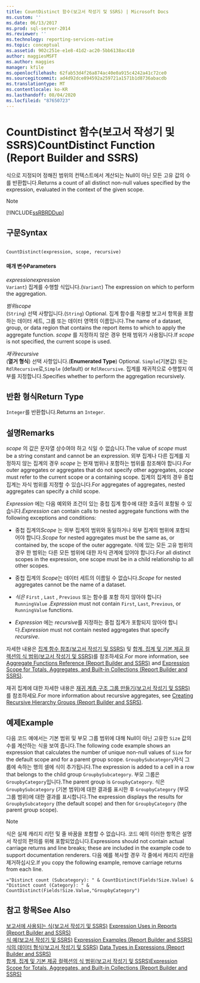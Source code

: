 ```yaml
---
title: CountDistinct 함수(보고서 작성기 및 SSRS) | Microsoft Docs
ms.custom: ''
ms.date: 06/13/2017
ms.prod: sql-server-2014
ms.reviewer: ''
ms.technology: reporting-services-native
ms.topic: conceptual
ms.assetid: 902c251e-e1e8-41d2-ac20-5bb6138ac410
author: maggiesMSFT
ms.author: maggies
manager: kfile
ms.openlocfilehash: 62fab53d4f26a874ac40e0a915c4242a41c72ce0
ms.sourcegitcommit: ad4d92dce894592a259721a1571b1d8736abacdb
ms.translationtype: MT
ms.contentlocale: ko-KR
ms.lasthandoff: 08/04/2020
ms.locfileid: "87650723"
---
```

# <a name="countdistinct-function-report-builder-and-ssrs"></a><span data-ttu-id="6d843-102">CountDistinct 함수(보고서 작성기 및 SSRS)</span><span class="sxs-lookup"><span data-stu-id="6d843-102">CountDistinct Function (Report Builder and SSRS)</span></span>
  <span data-ttu-id="6d843-103">식으로 지정되어 정해진 범위의 컨텍스트에서 계산되는 Null이 아닌 모든 고유 값의 수를 반환합니다.</span><span class="sxs-lookup"><span data-stu-id="6d843-103">Returns a count of all distinct non-null values specified by the expression, evaluated in the context of the given scope.</span></span>  
  
> [!NOTE]  
>  [!INCLUDE[ssRBRDDup](../../includes/ssrbrddup-md.md)]  
  
## <a name="syntax"></a><span data-ttu-id="6d843-104">구문</span><span class="sxs-lookup"><span data-stu-id="6d843-104">Syntax</span></span>  
  
```  
  
CountDistinct(expression, scope, recursive)  
```  
  
#### <a name="parameters"></a><span data-ttu-id="6d843-105">매개 변수</span><span class="sxs-lookup"><span data-stu-id="6d843-105">Parameters</span></span>  
 <span data-ttu-id="6d843-106">*expression*</span><span class="sxs-lookup"><span data-stu-id="6d843-106">*expression*</span></span>  
 <span data-ttu-id="6d843-107">`Variant`) 집계를 수행할 식입니다.</span><span class="sxs-lookup"><span data-stu-id="6d843-107">(`Variant`) The expression on which to perform the aggregation.</span></span>  
  
 <span data-ttu-id="6d843-108">*범위*</span><span class="sxs-lookup"><span data-stu-id="6d843-108">*scope*</span></span>  
 <span data-ttu-id="6d843-109">(`String`) 선택 사항입니다.</span><span class="sxs-lookup"><span data-stu-id="6d843-109">(`String`) Optional.</span></span> <span data-ttu-id="6d843-110">집계 함수를 적용할 보고서 항목을 포함하는 데이터 세트, 그룹 또는 데이터 영역의 이름입니다.</span><span class="sxs-lookup"><span data-stu-id="6d843-110">The name of a dataset, group, or data region that contains the report items to which to apply the aggregate function.</span></span> <span data-ttu-id="6d843-111">*scope* 를 지정하지 않은 경우 현재 범위가 사용됩니다.</span><span class="sxs-lookup"><span data-stu-id="6d843-111">If *scope* is not specified, the current scope is used.</span></span>  
  
 <span data-ttu-id="6d843-112">*재귀*</span><span class="sxs-lookup"><span data-stu-id="6d843-112">*recursive*</span></span>  
 <span data-ttu-id="6d843-113">(**열거 형식**) 선택 사항입니다.</span><span class="sxs-lookup"><span data-stu-id="6d843-113">(**Enumerated Type**) Optional.</span></span> <span data-ttu-id="6d843-114">`Simple`(기본값) 또는 `RdlRecursive`로,</span><span class="sxs-lookup"><span data-stu-id="6d843-114">`Simple` (default) or `RdlRecursive`.</span></span> <span data-ttu-id="6d843-115">집계를 재귀적으로 수행할지 여부를 지정합니다.</span><span class="sxs-lookup"><span data-stu-id="6d843-115">Specifies whether to perform the aggregation recursively.</span></span>  
  
## <a name="return-type"></a><span data-ttu-id="6d843-116">반환 형식</span><span class="sxs-lookup"><span data-stu-id="6d843-116">Return Type</span></span>  
 <span data-ttu-id="6d843-117">`Integer`를 반환합니다.</span><span class="sxs-lookup"><span data-stu-id="6d843-117">Returns an `Integer`.</span></span>  
  
## <a name="remarks"></a><span data-ttu-id="6d843-118">설명</span><span class="sxs-lookup"><span data-stu-id="6d843-118">Remarks</span></span>  
 <span data-ttu-id="6d843-119">*scope* 의 값은 문자열 상수여야 하고 식일 수 없습니다.</span><span class="sxs-lookup"><span data-stu-id="6d843-119">The value of *scope* must be a string constant and cannot be an expression.</span></span> <span data-ttu-id="6d843-120">외부 집계나 다른 집계를 지정하지 않는 집계의 경우 *scope* 는 현재 범위나 포함하는 범위를 참조해야 합니다.</span><span class="sxs-lookup"><span data-stu-id="6d843-120">For outer aggregates or aggregates that do not specify other aggregates, *scope* must refer to the current scope or a containing scope.</span></span> <span data-ttu-id="6d843-121">집계의 집계의 경우 중첩 집계는 자식 범위를 지정할 수 있습니다.</span><span class="sxs-lookup"><span data-stu-id="6d843-121">For aggregates of aggregates, nested aggregates can specify a child scope.</span></span>  
  
 <span data-ttu-id="6d843-122">*Expression* 에는 다음 예외와 조건이 있는 중첩 집계 함수에 대한 호출이 포함될 수 있습니다.</span><span class="sxs-lookup"><span data-stu-id="6d843-122">*Expression* can contain calls to nested aggregate functions with the following exceptions and conditions:</span></span>  
  
-   <span data-ttu-id="6d843-123">중첩 집계의*Scope* 는 외부 집계의 범위와 동일하거나 외부 집계의 범위에 포함되어야 합니다.</span><span class="sxs-lookup"><span data-stu-id="6d843-123">*Scope* for nested aggregates must be the same as, or contained by, the scope of the outer aggregate.</span></span> <span data-ttu-id="6d843-124">식에 있는 모든 고유 범위의 경우 한 범위는 다른 모든 범위에 대한 자식 관계에 있어야 합니다.</span><span class="sxs-lookup"><span data-stu-id="6d843-124">For all distinct scopes in the expression, one scope must be in a child relationship to all other scopes.</span></span>  
  
-   <span data-ttu-id="6d843-125">중첩 집계의 *Scope*는 데이터 세트의 이름일 수 없습니다.</span><span class="sxs-lookup"><span data-stu-id="6d843-125">*Scope* for nested aggregates cannot be the name of a dataset.</span></span>  
  
-   <span data-ttu-id="6d843-126">*식은* `First` , `Last` , `Previous` 또는 함수를 포함 하지 않아야 합니다 `RunningValue` .</span><span class="sxs-lookup"><span data-stu-id="6d843-126">*Expression* must not contain `First`, `Last`, `Previous`, or `RunningValue` functions.</span></span>  
  
-   <span data-ttu-id="6d843-127">*Expression* 에는 *recursive*를 지정하는 중첩 집계가 포함되지 않아야 합니다.</span><span class="sxs-lookup"><span data-stu-id="6d843-127">*Expression* must not contain nested aggregates that specify *recursive*.</span></span>  
  
 <span data-ttu-id="6d843-128">자세한 내용은 [집계 함수 참조&#40;보고서 작성기 및 SSRS&#41;](report-builder-functions-aggregate-functions-reference.md) 및 [합계, 집계 및 기본 제공 컬렉션의 식 범위&#40;보고서 작성기 및 SSRS&#41;](expression-scope-for-totals-aggregates-and-built-in-collections.md)를 참조하세요.</span><span class="sxs-lookup"><span data-stu-id="6d843-128">For more information, see [Aggregate Functions Reference &#40;Report Builder and SSRS&#41;](report-builder-functions-aggregate-functions-reference.md) and [Expression Scope for Totals, Aggregates, and Built-in Collections &#40;Report Builder and SSRS&#41;](expression-scope-for-totals-aggregates-and-built-in-collections.md).</span></span>  
  
 <span data-ttu-id="6d843-129">재귀 집계에 대한 자세한 내용은 [재귀 계층 구조 그룹 만들기&#40;보고서 작성기 및 SSRS&#41;](creating-recursive-hierarchy-groups-report-builder-and-ssrs.md)를 참조하세요.</span><span class="sxs-lookup"><span data-stu-id="6d843-129">For more information about recursive aggregates, see [Creating Recursive Hierarchy Groups &#40;Report Builder and SSRS&#41;](creating-recursive-hierarchy-groups-report-builder-and-ssrs.md).</span></span>  
  
## <a name="example"></a><span data-ttu-id="6d843-130">예제</span><span class="sxs-lookup"><span data-stu-id="6d843-130">Example</span></span>  
 <span data-ttu-id="6d843-131">다음 코드 예에서는 기본 범위 및 부모 그룹 범위에 대해 Null이 아닌 고유한 `Size` 값의 수를 계산하는 식을 보여 줍니다.</span><span class="sxs-lookup"><span data-stu-id="6d843-131">The following code example shows an expression that calculates the number of unique non-null values of `Size` for the default scope and for a parent group scope.</span></span> <span data-ttu-id="6d843-132">`GroupbySubcategory`자식 그룹에 속하는 행의 셀에 식이 추가됩니다.</span><span class="sxs-lookup"><span data-stu-id="6d843-132">The expression is added to a cell in a row that belongs to the child group `GroupbySubcategory`.</span></span> <span data-ttu-id="6d843-133">부모 그룹은 `GroupbyCategory`입니다.</span><span class="sxs-lookup"><span data-stu-id="6d843-133">The parent group is `GroupbyCategory`.</span></span> <span data-ttu-id="6d843-134">식은 `GroupbySubcategory` (기본 범위)에 대한 결과를 표시한 후 `GroupbyCategory` (부모 그룹 범위)에 대한 결과를 표시합니다.</span><span class="sxs-lookup"><span data-stu-id="6d843-134">The expression displays the results for `GroupbySubcategory` (the default scope) and then for `GroupbyCategory` (the parent group scope).</span></span>  
  
> [!NOTE]  
>  <span data-ttu-id="6d843-135">식은 실제 캐리지 리턴 및 줄 바꿈을 포함할 수 없습니다. 코드 예의 이러한 항목은 설명서 작성의 편의를 위해 포함되었습니다.</span><span class="sxs-lookup"><span data-stu-id="6d843-135">Expressions should not contain actual carriage returns and line breaks; these are included in the example code to support documentation renderers.</span></span> <span data-ttu-id="6d843-136">다음 예를 복사할 경우 각 줄에서 캐리지 리턴을 제거하십시오.</span><span class="sxs-lookup"><span data-stu-id="6d843-136">If you copy the following example, remove carriage returns from each line.</span></span>  
  
```  
="Distinct count (Subcategory): " & CountDistinct(Fields!Size.Value) &   
"Distinct count (Category): " & CountDistinct(Fields!Size.Value,"GroupbyCategory")  
```  
  
## <a name="see-also"></a><span data-ttu-id="6d843-137">참고 항목</span><span class="sxs-lookup"><span data-stu-id="6d843-137">See Also</span></span>  
 <span data-ttu-id="6d843-138">[보고서에 사용되는 식&#40;보고서 작성기 및 SSRS&#41;](expression-uses-in-reports-report-builder-and-ssrs.md) </span><span class="sxs-lookup"><span data-stu-id="6d843-138">[Expression Uses in Reports &#40;Report Builder and SSRS&#41;](expression-uses-in-reports-report-builder-and-ssrs.md) </span></span>  
 <span data-ttu-id="6d843-139">[식 예&#40;보고서 작성기 및 SSRS&#41;](expression-examples-report-builder-and-ssrs.md) </span><span class="sxs-lookup"><span data-stu-id="6d843-139">[Expression Examples &#40;Report Builder and SSRS&#41;](expression-examples-report-builder-and-ssrs.md) </span></span>  
 <span data-ttu-id="6d843-140">[식의 데이터 형식&#40;보고서 작성기 및 SSRS&#41;](expressions-report-builder-and-ssrs.md) </span><span class="sxs-lookup"><span data-stu-id="6d843-140">[Data Types in Expressions &#40;Report Builder and SSRS&#41;](expressions-report-builder-and-ssrs.md) </span></span>  
 [<span data-ttu-id="6d843-141">합계, 집계 및 기본 제공 컬렉션의 식 범위&#40;보고서 작성기 및 SSRS&#41;</span><span class="sxs-lookup"><span data-stu-id="6d843-141">Expression Scope for Totals, Aggregates, and Built-in Collections &#40;Report Builder and SSRS&#41;</span></span>](expression-scope-for-totals-aggregates-and-built-in-collections.md)  
  
  
